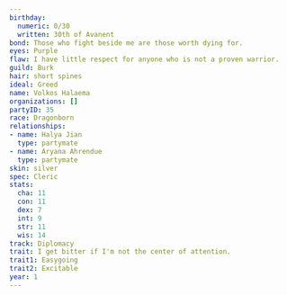 ```yaml
---
birthday:
  numeric: 0/30
  written: 30th of Avanent
bond: Those who fight beside me are those worth dying for.
eyes: Purple
flaw: I have little respect for anyone who is not a proven warrior.
guild: Burk
hair: short spines
ideal: Greed
name: Volkos Halaema
organizations: []
partyID: 35
race: Dragonborn
relationships:
- name: Halya Jian
  type: partymate
- name: Aryana Ahrendue
  type: partymate
skin: silver
spec: Cleric
stats:
  cha: 11
  con: 11
  dex: 7
  int: 9
  str: 11
  wis: 14
track: Diplomacy
trait: I get bitter if I'm not the center of attention.
trait1: Easygoing
trait2: Excitable
year: 1
---
```

